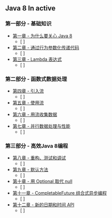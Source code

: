 ## Java 8 In active

### 第一部分 - 基础知识

+ [第一章 - 为什么要关心 Java 8]()
    - [ ] 
+ [第二章 - 通过行为参数化传递代码]()
    - [ ] 
+ [第三章 - Lambda 表达式]()
    - [ ] 

### 第二部分 - 函数式数据处理

+ [第四章 - 引入流]() 
    - [ ] 
+ [第五章 - 使用流]() 
    - [ ] 
+ [第六章 - 用流收集数据]() 
    - [ ] 
+ [第七章 - 并行数据处理与性能]() 
    - [ ] 

### 第三部分 - 高效Java 8编程

+ [第八章 - 重构、测试和调试]()
    - [ ] 
+ [第九章 - 默认方法]()
    - [ ] 
+ [第十章 - 用 Optional 取代 null]()
    - [ ]
+ [第十一章 - CompletableFuture 组合式异步编程]()
    - [ ]
+ [第十二章 - 新的日期和时间 API](https://github.com/27392/java-notes/tree/master/src/main/java/cn/haohaoli/book/java8/chapter12)
    - [ ] 
    




